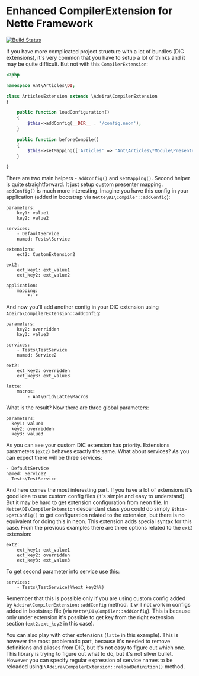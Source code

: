 # Enhanced CompilerExtension for Nette Framework

[![Build Status](https://travis-ci.org/adeira/compiler-extension.svg?branch=master)](https://travis-ci.org/adeira/compiler-extension)

If you have more complicated project structure with a lot of bundles (DIC extensions), it's very common that you have to setup a lot of thinks and it may be quite difficult. But not with this `CompilerExtension`:

```php
<?php

namespace Ant\Articles\DI;

class ArticlesExtension extends \Adeira\CompilerExtension
{

	public function loadConfiguration()
	{
		$this->addConfig(__DIR__ . '/config.neon');
	}

	public function beforeCompile()
	{
		$this->setMapping(['Articles' => 'Ant\Articles\*Module\Presenters\*Presenter']);
	}

}
```

There are two main helpers - `addConfig()` and `setMapping()`. Second helper is quite straightforward. It just setup custom presenter mapping. `addConfig()` is much more interesting. Imagine you have this config in your application (added in bootstrap via `Nette\DI\Compiler::addConfig`):

```
parameters:
	key1: value1
	key2: value2

services:
	- DefaultService
	named: Tests\Service

extensions:
	ext2: CustomExtension2

ext2:
	ext_key1: ext_value1
	ext_key2: ext_value2

application:
	mapping:
		*: *
```

And now you'll add another config in your DIC extension using `Adeira\CompilerExtension::addConfig`:

```
parameters:
	key2: overridden
	key3: value3

services:
	- Tests\TestService
	named: Service2

ext2:
	ext_key2: overridden
	ext_key3: ext_value3

latte:
	macros:
		- Ant\Grid\Latte\Macros
```

What is the result? Now there are three global parameters:

```
parameters:
  key1: value1
  key2: overridden
  key3: value3
```

As you can see your custom DIC extension has priority. Extensions parameters (`ext2`) behaves exactly the same. What about services? As you can expect there will be three services:

```
- DefaultService
named: Service2
- Tests\TestService
```

And here comes the most interesting part. If you have a lot of extensions it's good idea to use custom config files (it's simple and easy to understand). But it may be hard to get extension configuration from neon file. In `Nette\DI\CompilerExtension` descendant class you could do simply `$this->getConfig()` to get configuration related to the extension, but there is no equivalent for doing this in neon. This extension adds special syntax for this case. From the previous examples there are three options related to the `ext2` extension:

```
ext2:
	ext_key1: ext_value1
	ext_key2: overridden
    ext_key3: ext_value3
```

To get second parameter into service use this:

```
services:
	- Tests\TestService(%%ext_key2%%)
```

Remember that this is possible only if you are using custom config added by `Adeira\CompilerExtension::addConfig` method. It will not work in configs added in bootstrap file (via `Nette\DI\Compiler::addConfig`). This is because only under extension it's possible to get key from the right extension section (`ext2.ext_key2` in this case).

You can also play with other extensions (`latte` in this example). This is however the most problematic part, because it's needed to remove definitions and aliases from DIC, but it's not easy to figure out which one. This library is trying to figure out what to do, but it's not silver bullet. However you can specify regular expression of service names to be reloaded using `\Adeira\CompilerExtension::reloadDefinition()` method.
